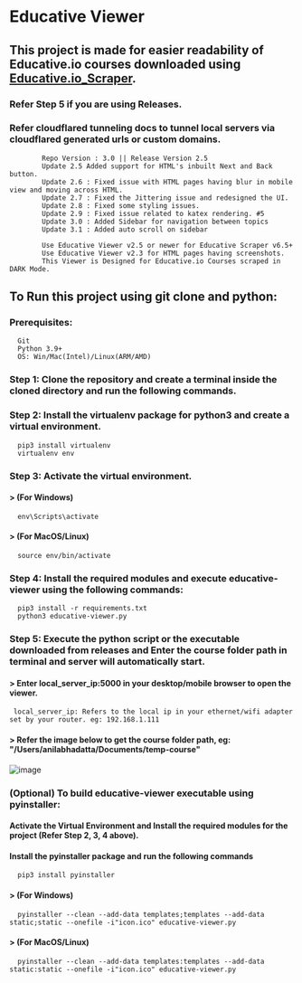# Educative Viewer

## This project is made for easier readability of Educative.io courses downloaded using [Educative.io_Scraper](https://github.com/anilabhadatta/educative.io_scraper).

### Refer Step 5 if you are using Releases.

### Refer cloudflared tunneling docs to tunnel local servers via cloudflared generated urls or custom domains.

            Repo Version : 3.0 || Release Version 2.5
            Update 2.5 Added support for HTML's inbuilt Next and Back button.
            Update 2.6 : Fixed issue with HTML pages having blur in mobile view and moving across HTML.
            Update 2.7 : Fixed the Jittering issue and redesigned the UI.
            Update 2.8 : Fixed some styling issues.
            Update 2.9 : Fixed issue related to katex rendering. #5
            Update 3.0 : Added Sidebar for navigation between topics
            Update 3.1 : Added auto scroll on sidebar

            Use Educative Viewer v2.5 or newer for Educative Scraper v6.5+
            Use Educative Viewer v2.3 for HTML pages having screenshots.
            This Viewer is Designed for Educative.io Courses scraped in DARK Mode.

## To Run this project using git clone and python:

### Prerequisites:

      Git
      Python 3.9+
      OS: Win/Mac(Intel)/Linux(ARM/AMD)

### Step 1: Clone the repository and create a terminal inside the cloned directory and run the following commands.

### Step 2: Install the virtualenv package for python3 and create a virtual environment.

      pip3 install virtualenv
      virtualenv env

### Step 3: Activate the virtual environment.

#### > (For Windows)

      env\Scripts\activate

#### > (For MacOS/Linux)

      source env/bin/activate

### Step 4: Install the required modules and execute educative-viewer using the following commands:

      pip3 install -r requirements.txt
      python3 educative-viewer.py

### Step 5: Execute the python script or the executable downloaded from releases and Enter the course folder path in terminal and server will automatically start.

#### > Enter local_server_ip:5000 in your desktop/mobile browser to open the viewer.

     local_server_ip: Refers to the local ip in your ethernet/wifi adapter set by your router. eg: 192.168.1.111

#### > Refer the image below to get the course folder path, eg: "/Users/anilabhadatta/Documents/temp-course"

![image](https://i.imgur.com/sQQlJGI.jpg)

### (Optional) To build educative-viewer executable using pyinstaller:

#### Activate the Virtual Environment and Install the required modules for the project (Refer Step 2, 3, 4 above).

#### Install the pyinstaller package and run the following commands

      pip3 install pyinstaller

#### > (For Windows)

      pyinstaller --clean --add-data templates;templates --add-data static;static --onefile -i"icon.ico" educative-viewer.py

#### > (For MacOS/Linux)

      pyinstaller --clean --add-data templates:templates --add-data static:static --onefile -i"icon.ico" educative-viewer.py
